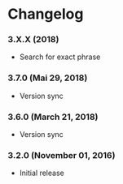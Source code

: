 # Changelog

### 3.X.X (2018)
  - Search for exact phrase 

### 3.7.0 (Mai 29, 2018)
  - Version sync

### 3.6.0 (March 21, 2018)
  - Version sync

### 3.2.0 (November 01, 2016)
  - Initial release
